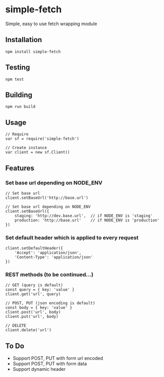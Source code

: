 # simple-fetch
Simple, easy to use fetch wrapping module

## Installation
```
npm install simple-fetch
```

## Testing
```
npm test
```

## Building
```
npm run build
```

## Usage
```
// Require
var sf = require('simple-fetch')

// Create instance
var client = new sf.Client()
```

## Features

### Set base url depending on NODE_ENV
```
// Set base url
client.setBaseUrl('http://base.url')

// Set base url depending on NODE_ENV
client.setBaseUrl({
    staging: 'http://dev.base.url',  // if NODE_ENV is 'staging'
    production: 'http://base.url'    // if NODE_ENV is 'production'
})
```

### Set default header which is applied to every request
```
client.setDefaultHeader({
    'Accept': 'application/json',
    'Content-Type': 'application/json'
})
```

### REST methods (to be continued...)
```
// GET (query is default)
const query = { key: 'value' }
client.get('url', query)

// POST, PUT (json encoding is default)
const body = { key: 'value' }
client.post('url', body)
client.put('url', body)

// DELETE
client.delete('url')
```

## To Do

- Support POST, PUT with form url encoded
- Support POST, PUT with form data
- Support dynamic header
